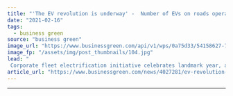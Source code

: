 ```yaml
---
title: "'The EV revolution is underway' -  Number of EVs on roads operated by EV100 firms doubled in 2020"
date: "2021-02-16"
tags: 
  - business green
source: "business green"
image_url: "https://www.businessgreen.com/api/v1/wps/0a75d33/54158627-76b4-4df6-827f-a1a9301004eb/9/electric-car-charging-185x114.jpg"
image_fp: "/assets/img/post_thumbnails/104.jpg"
lead: "
 Corporate fleet electrification initiative celebrates landmark year, as it reveals the number of EVs deployed by its members is set to hit 4.8 million by 2030 ..."
article_url: "https://www.businessgreen.com/news/4027281/ev-revolution-underway-evs-roads-operated-ev100-firms-doubled-2020"
---
```


---
